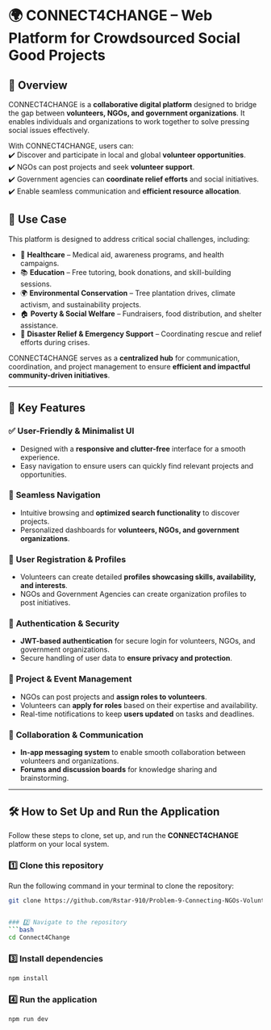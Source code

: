 # 🌍 CONNECT4CHANGE – Web Platform for Crowdsourced Social Good Projects  

## 📌 Overview  
CONNECT4CHANGE is a **collaborative digital platform** designed to bridge the gap between **volunteers, NGOs, and government organizations**. It enables individuals and organizations to work together to solve pressing social issues effectively.  

With CONNECT4CHANGE, users can:  
✔️ Discover and participate in local and global **volunteer opportunities**.  
✔️ NGOs can post projects and seek **volunteer support**.  
✔️ Government agencies can **coordinate relief efforts** and social initiatives.  
✔️ Enable seamless communication and **efficient resource allocation**.  

## 🌱 Use Case  
This platform is designed to address critical social challenges, including:  
- 🏥 **Healthcare** – Medical aid, awareness programs, and health campaigns.  
- 📚 **Education** – Free tutoring, book donations, and skill-building sessions.  
- 🌍 **Environmental Conservation** – Tree plantation drives, climate activism, and sustainability projects.  
- 🏠 **Poverty & Social Welfare** – Fundraisers, food distribution, and shelter assistance.  
- 🚨 **Disaster Relief & Emergency Support** – Coordinating rescue and relief efforts during crises.  

CONNECT4CHANGE serves as a **centralized hub** for communication, coordination, and project management to ensure **efficient and impactful community-driven initiatives**.  

---

## 🚀 Key Features  

### ✅ **User-Friendly & Minimalist UI**  
- Designed with a **responsive and clutter-free** interface for a smooth experience.  
- Easy navigation to ensure users can quickly find relevant projects and opportunities.  

### 🔄 **Seamless Navigation**  
- Intuitive browsing and **optimized search functionality** to discover projects.  
- Personalized dashboards for **volunteers, NGOs, and government organizations**.  

### 👥 **User Registration & Profiles**  
- Volunteers can create detailed **profiles showcasing skills, availability, and interests**.  
- NGOs and Government Agencies can create organization profiles to post initiatives.  

### 🔐 **Authentication & Security**  
- **JWT-based authentication** for secure login for volunteers, NGOs, and government organizations.  
- Secure handling of user data to **ensure privacy and protection**.  

### 📢 **Project & Event Management**  
- NGOs can post projects and **assign roles to volunteers**.  
- Volunteers can **apply for roles** based on their expertise and availability.  
- Real-time notifications to keep **users updated** on tasks and deadlines.  

### 🔗 **Collaboration & Communication**  
- **In-app messaging system** to enable smooth collaboration between volunteers and organizations.  
- **Forums and discussion boards** for knowledge sharing and brainstorming.  

---

## 🛠️ How to Set Up and Run the Application  

Follow these steps to clone, set up, and run the **CONNECT4CHANGE** platform on your local system.  

### 1️⃣ **Clone this repository**  
Run the following command in your terminal to clone the repository:  
```bash
git clone https://github.com/Rstar-910/Problem-9-Connecting-NGOs-Volunteers-and-Government-bodies-Web-Dev-.git


### 2️⃣ Navigate to the repository
```bash
cd Connect4Change
```

### 3️⃣ Install dependencies
```bash
npm install
```

### 4️⃣ Run the application
```bash
npm run dev
```
